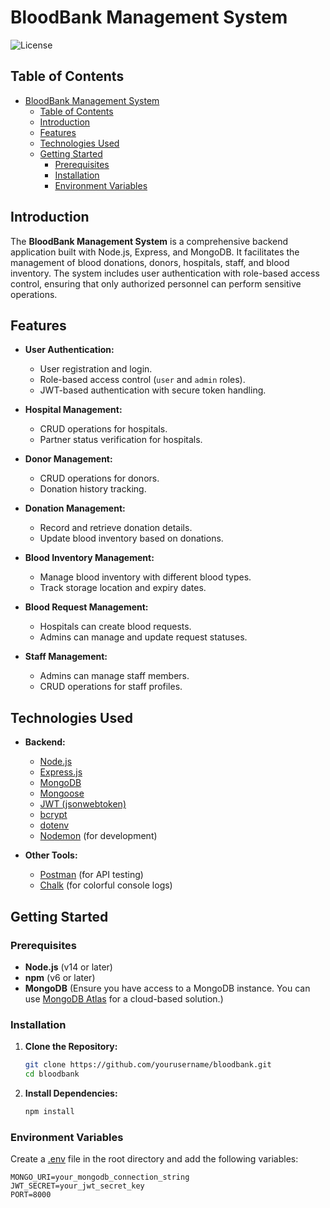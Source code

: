 # BloodBank Management System

![License](https://img.shields.io/badge/license-MIT-blue.svg)

## Table of Contents
- [BloodBank Management System](#bloodbank-management-system)
  - [Table of Contents](#table-of-contents)
  - [Introduction](#introduction)
  - [Features](#features)
  - [Technologies Used](#technologies-used)
  - [Getting Started](#getting-started)
    - [Prerequisites](#prerequisites)
    - [Installation](#installation)
    - [Environment Variables](#environment-variables)

## Introduction

The **BloodBank Management System** is a comprehensive backend application built with Node.js, Express, and MongoDB. It facilitates the management of blood donations, donors, hospitals, staff, and blood inventory. The system includes user authentication with role-based access control, ensuring that only authorized personnel can perform sensitive operations.

## Features

- **User Authentication:**
  - User registration and login.
  - Role-based access control (`user` and `admin` roles).
  - JWT-based authentication with secure token handling.

- **Hospital Management:**
  - CRUD operations for hospitals.
  - Partner status verification for hospitals.

- **Donor Management:**
  - CRUD operations for donors.
  - Donation history tracking.

- **Donation Management:**
  - Record and retrieve donation details.
  - Update blood inventory based on donations.

- **Blood Inventory Management:**
  - Manage blood inventory with different blood types.
  - Track storage location and expiry dates.

- **Blood Request Management:**
  - Hospitals can create blood requests.
  - Admins can manage and update request statuses.

- **Staff Management:**
  - Admins can manage staff members.
  - CRUD operations for staff profiles.

## Technologies Used

- **Backend:**
  - [Node.js](https://nodejs.org/)
  - [Express.js](https://expressjs.com/)
  - [MongoDB](https://www.mongodb.com/)
  - [Mongoose](https://mongoosejs.com/)
  - [JWT (jsonwebtoken)](https://github.com/auth0/node-jsonwebtoken)
  - [bcrypt](https://github.com/kelektiv/node.bcrypt.js)
  - [dotenv](https://github.com/motdotla/dotenv)
  - [Nodemon](https://github.com/remy/nodemon) (for development)

- **Other Tools:**
  - [Postman](https://www.postman.com/) (for API testing)
  - [Chalk](https://github.com/chalk/chalk) (for colorful console logs)

## Getting Started

### Prerequisites

- **Node.js** (v14 or later)
- **npm** (v6 or later)
- **MongoDB** (Ensure you have access to a MongoDB instance. You can use [MongoDB Atlas](https://www.mongodb.com/cloud/atlas) for a cloud-based solution.)

### Installation

1. **Clone the Repository:**
    ```bash
    git clone https://github.com/yourusername/bloodbank.git
    cd bloodbank
    ```

2. **Install Dependencies:**
    ```bash
    npm install
    ```

### Environment Variables

Create a [.env](http://_vscodecontentref_/0) file in the root directory and add the following variables:

```env
MONGO_URI=your_mongodb_connection_string
JWT_SECRET=your_jwt_secret_key
PORT=8000
